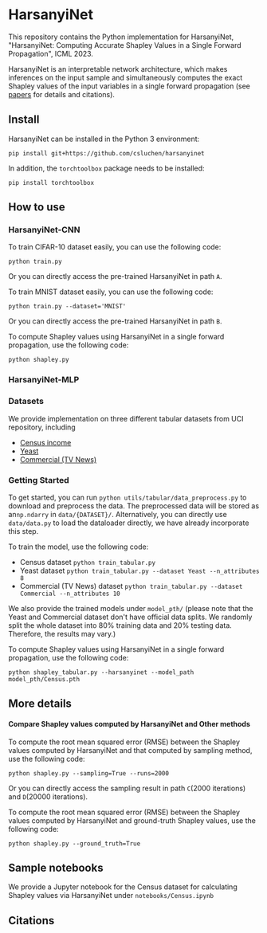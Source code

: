 # HarsanyiNet
This repository contains the Python implementation for HarsanyiNet, "HarsanyiNet: Computing Accurate Shapley Values in a Single Forward Propagation", ICML 2023.

HarsanyiNet is an interpretable network architecture, which makes inferences on the input sample and simultaneously computes the exact Shapley values of the input variables in a single forward propagation (see [papers]() for details and citations).

## Install
HarsanyiNet can be installed in the Python 3 environment:

`
pip install git+https://github.com/csluchen/harsanyinet
`

In addition, the `torchtoolbox` package needs to be installed:

`
pip install torchtoolbox
`



## How to use 
### HarsanyiNet-CNN
To train CIFAR-10 dataset easily, you can use the following code:

`
python train.py
`

Or you can directly access the pre-trained HarsanyiNet in path `A`.

To train MNIST dataset easily, you can use the following code:

`python train.py --dataset='MNIST'`


Or you can directly access the pre-trained HarsanyiNet in path `B`.

To compute Shapley values using HarsanyiNet in a single forward propagation, use the following code:

`
python shapley.py 
`





### HarsanyiNet-MLP

### Datasets

We provide implementation on three different tabular datasets from UCI repository, including

- [Census income](https://archive.ics.uci.edu/ml/datasets/census+income)
- [Yeast](https://archive.ics.uci.edu/ml/datasets/Yeast) 
- [Commercial (TV News)](http://archive.ics.uci.edu/ml/datasets/tv+news+channel+commercial+detection+dataset) 

### Getting Started

To get started, you can run `python utils/tabular/data_preprocess.py` to download and preprocess the data. The preprocessed data will be stored as  an`np.ndarry` in `data/{DATASET}/`. Alternatively, you can directly use `data/data.py` to load the dataloader directly, we have already incorporate this step. 

To train the model, use the following code:

- Census dataset `python train_tabular.py`
- Yeast dataset `python train_tabular.py --dataset Yeast --n_attributes 8`
- Commercial (TV News) dataset `python train_tabular.py --dataset Commercial --n_attributes 10`

We also provide the trained models under `model_pth/` (please note that the Yeast and Commercial dataset don't have official data splits. We randomly split the whole dataset into 80% training data and 20% testing data. Therefore, the results may vary.)



To compute Shapley values using HarsanyiNet in a single forward propagation, use the following code:

`python shapley_tabular.py --harsanyinet --model_path model_pth/Census.pth`



## More details
#### Compare Shapley values computed by HarsanyiNet and Other methods

To compute the root mean squared error (RMSE) between the Shapley values computed by HarsanyiNet and that computed by sampling method, use the following code:

`
python shapley.py --sampling=True --runs=2000
`

Or you can directly access the sampling result in path `C`(2000 iterations) and `D`(20000 iterations).


To compute the root mean squared error (RMSE) between the Shapley values computed by HarsanyiNet and ground-truth Shapley values, use the following code:

`
python shapley.py --ground_truth=True
`



## Sample notebooks

We provide a Jupyter notebook for the Census dataset for calculating Shapley values via HarsanyiNet under `notebooks/Census.ipynb`


## Citations
